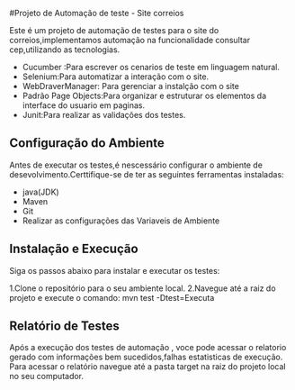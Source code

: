 #Projeto de Automação de teste - Site correios

Este é um projeto de automação de testes para o site do correios,implementamos automação na funcionalidade consultar cep,utilizando as tecnologias.

- Cucumber :Para escrever os cenarios de teste em linguagem natural.
- Selenium:Para automatizar a interação com o site. 
- WebDraverManager: Para gerenciar a instalção com o site 
- Padrão Page Objects:Para organizar e estruturar os elementos da interface do usuario em paginas. 
- Junit:Para realizar as validações dos testes.

## Configuração do Ambiente 

Antes de executar os testes,é nescessário configurar o ambiente de desevolvimento.Certtifique-se de ter as seguintes ferramentas instaladas:

- java(JDK)
- Maven
- Git
- Realizar as configurações das Variaveis de Ambiente

## Instalação e Execução

Siga os passos abaixo para instalar e executar os testes:

1.Clone o repositório para o seu ambiente local.
2.Navegue até a raiz do projeto e execute o comando: mvn test -Dtest=Executa

## Relatório de Testes

Após a execução dos testes de automação , voce pode acessar o relatorio gerado com informações bem sucedidos,falhas estatisticas de execução.
Para acessar o relatório navegue até a pasta target na raiz do projeto local no seu computador. 